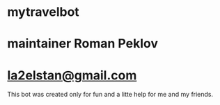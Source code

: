 # mytravelbot
# maintainer Roman Peklov
# la2elstan@gmail.com
This bot was created only for fun and a litte help for me and my friends.
